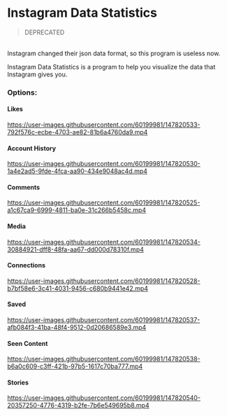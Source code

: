 # Instagram Data Statistics
> DEPRECATED 
<br>
Instagram changed their json data format, so this program is useless now.
<br>

Instagram Data Statistics is a program to help you visualize the data that Instagram gives you.

### Options:

#### Likes
https://user-images.githubusercontent.com/60199981/147820533-792f576c-ecbe-4703-ae82-81b6a4760da9.mp4

#### Account History
https://user-images.githubusercontent.com/60199981/147820530-1a4e2ad5-9fde-4fca-aa90-434e9048ac4d.mp4

#### Comments
https://user-images.githubusercontent.com/60199981/147820525-a1c67ca9-6999-4811-ba0e-31c266b5458c.mp4

#### Media
https://user-images.githubusercontent.com/60199981/147820534-30884921-dff8-48fa-aa67-dd000d78310f.mp4

#### Connections
https://user-images.githubusercontent.com/60199981/147820528-b7bf58e6-3c41-4031-9456-c680b9441e42.mp4

#### Saved
https://user-images.githubusercontent.com/60199981/147820537-afb084f3-41ba-48f4-9512-0d20686589e3.mp4

#### Seen Content
https://user-images.githubusercontent.com/60199981/147820538-b6a0c609-c3ff-421b-97b5-1617c70ba777.mp4

#### Stories
https://user-images.githubusercontent.com/60199981/147820540-20357250-4776-4319-b2fe-7b6e549695b8.mp4
